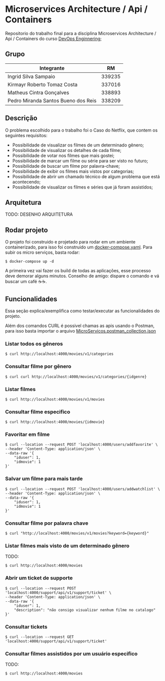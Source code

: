 # Microservices Architecture / Api / Containers
Repositorio do trabalho final para a disciplina Microservices Architecture / Api / Containers do curso [DevOps Enginnering](https://www.fiap.com.br/mba/mba-em-devops-engineering-integration-architecture);

## Grupo

| Integrante        | RM        |
|-------------------|-----------|
| Ingrid Silva Sampaio | 339235 |
| Kirmayr Roberto Tomaz Costa | 337016 |
| Matheus Cintra Gonçalves | 338893 |
| Pedro Miranda Santos Bueno dos Reis | 338209 |

## Descrição

O problema escolhido para o trabalho foi o Caso do Netflix, que contem os seguintes requisitos:

* Possibilidade de visualizar os filmes de um determinado gênero;
* Possibilidade de visualizar os detalhes de cada filme;
* Possibilidade de votar nos filmes que mais gostei;
* Possibilidade de marcar um filme ou série para ser visto no futuro;
* Possibilidade de buscar um filme por palavra-chave;
* Possibilidade de exibir os filmes mais vistos por categorias;
* Possibilidade de abrir um chamado técnico de algum problema que está acontecendo;
* Possibilidade de visualizar os filmes e séries que já foram assistidos;

## Arquitetura

TODO: DESENHO ARQUITETURA

## Rodar projeto

O projeto foi construido e projetado para rodar em um ambiente containerizado, para isso foi construido um [docker-compose.yaml](docker-compose.yaml). Para subir os micro serviços, basta rodar:

```
$ docker-compose up -d
```

A primeira vez vai fazer os build de todas as aplicações, esse processo deve demorar alguns minutos. Conselho de amigo: dispare o comando e vá buscar um café ☕☕.

## Funcionalidades

Essa seção explica/exemplifica como testar/executar as funcionalidades do projeto.

Além dos comandos CURL é possivel chamas as apis usando o Postman, para isso basta importar o arquivo [MicroServicos.postman_collection.json](MicroServicos.postman_collection.json)

### Listar todos os gêneros

```
$ curl http://localhost:4000/movies/v1/categories
```

### Consultar filme por gênero

```
$ curl curl http://localhost:4000/movies/v1/categories/{idgenre}
```

### Listar filmes

```
$ curl http://localhost:4000/movies/v1/movies
```

### Consultar filme especifico

```
$ curl http://localhost:4000/movies/{idmovie}
```

### Favoritar em filme

```
$ curl --location --request POST 'localhost:4000/users/addfavorite' \
--header 'Content-Type: application/json' \
--data-raw '{
    "iduser": 1,
    "idmovie": 1
}'
```

### Salvar um filme para mais tarde

```
$ curl --location --request POST 'localhost:4000/users/addwatchlist' \
--header 'Content-Type: application/json' \
--data-raw '{
    "iduser": 1,
    "idmovie": 1
}'
```

### Consultar filme por palavra chave

```
$ curl "http://localhost:4000/movies/v1/movies?keyword={keyword}"
```

### Listar filmes mais visto de um determinado gênero

TODO:

```
$ curl http://localhost:4000/movies
```

### Abrir um ticket de supporte

```
$ curl --location --request POST 'localhost:4000/support/api/v1/support/ticket' \
--header 'Content-Type: application/json' \
--data-raw '{
    "iduser": 1,
    "description": "não consigo visualizar nenhum filme no catalogo"
}'
```

### Consultar tickets

```
$ curl --location --request GET 'localhost:4000/support/api/v1/support/ticket'
```

### Consultar filmes assistidos por um usuário especifico

TODO:

```
$ curl http://localhost:4000/movies
```